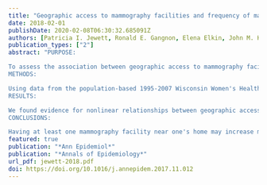 ```yaml
---
title: "Geographic access to mammography facilities and frequency of mammography screening"
date: 2018-02-01
publishDate: 2020-02-08T06:30:32.685091Z
authors: [Patricia I. Jewett, Ronald E. Gangnon, Elena Elkin, John M. Hampton, Elizabeth A. Jacobs, Kristen Malecki, James LaGro, Polly A. Newcomb, Amy Trentham-Dietz]
publication_types: ["2"]
abstract: "PURPOSE:

To assess the association between geographic access to mammography facilities and women's mammography utilization frequency.
METHODS:

Using data from the population-based 1995-2007 Wisconsin Women's Health study, we used proportional odds and logistic regression to test whether driving times to mammography facilities and the number of mammography facilities within 10 km of women's homes were associated with mammography frequency among women aged 50-74 years and whether associations differed between Rural-Urban Commuting Areas and income and education groups.
RESULTS:

We found evidence for nonlinear relationships between geographic access and mammography utilization (nonlinear effects of driving times and facility density, P-values .01 and .005, respectively). Having at least one nearby mammography facility was associated with greater mammography frequency among urban women (1 vs. 0 facilities, odds ratio 1.26, 95% confidence interval, 1.09-1.47), with similar effects among rural women. Adding more facilities had decreasing marginal effects. Long driving times tended to be associated with lower mammography frequency. We found no effect modification by income, education, or urbanicity. In rural settings, mammography nonuse was higher, facility density smaller, and driving times to facilities were longer.
CONCLUSIONS:

Having at least one mammography facility near one's home may increase mammography utilization, with decreasing effects per each additional facility."
featured: true
publication: "*Ann Epidemiol*"
publication: "*Annals of Epidemiology*"
url_pdf: jewett-2018.pdf
doi: https://doi.org/10.1016/j.annepidem.2017.11.012
---
```


